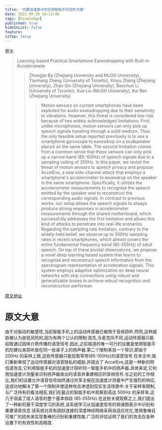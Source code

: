 ```yaml
---
title: '内置加速度计的实用智能手机窃听方案'
date: 2022-09-26 19:13:40
tags: [knowledge]
published: true
hideInList: false
feature: 
isTop: false
---
```

原文
>Learning-based Practical Smartphone Eavesdropping with Built-in Acceleromete
>>Zhongjie Ba (Zhejiang University and McGill University), Tianhang Zheng (University of Toronto), Xinyu Zhang (Zhejiang University), Zhan Qin (Zhejiang University), Baochun Li (University of Toronto), Xue Liu (McGill University), Kui Ren (Zhejiang University)
>>>Motion sensors on current smartphones have been exploited for audio eavesdropping due to their sensitivity to vibrations. However, this threat is considered low-risk because of two widely acknowledged limitations: First, unlike microphones, motion sensors can only pick up speech signals traveling through a solid medium. Thus the only feasible setup reported previously is to use a smartphone gyroscope to eavesdrop on a loudspeaker placed on the same table. The second limitation comes from a common sense that these sensors can only pick up a narrow band (85-100Hz) of speech signals due to a sampling ceiling of 200Hz. In this paper, we revisit the threat of motion sensors to speech privacy and propose AccelEve, a new side-channel attack that employs a smartphone's accelerometer to eavesdrop on the speaker in the same smartphone. Specifically, it utilizes the accelerometer measurements to recognize the speech emitted by the speaker and to reconstruct the corresponding audio signals. In contrast to previous works, our setup allows the speech signals to always produce strong responses in accelerometer measurements through the shared motherboard, which successfully addresses the first limitation and allows this kind of attacks to penetrate into real-life scenarios. Regarding the sampling rate limitation, contrary to the widely-held belief, we observe up to 500Hz sampling rates in recent smartphones, which almost covers the entire fundamental frequency band (85-255Hz) of adult speech. On top of these pivotal observations, we propose a novel deep learning based system that learns to recognize and reconstruct speech information from the spectrogram representation of acceleration signals. This system employs adaptive optimization on deep neural networks with skip connections using robust and generalizable losses to achieve robust recognition and reconstruction performan

[原文地址](https://www.ndss-symposium.org/ndss-paper/learning-based-practical-smartphone-eavesdropping-with-built-in-accelerometer/)

# 原文大意
由于对振动的敏感性,当前智能手机上的运动传感器已被用于音频窃听.然而,这种威胁被认为是低风险的,因为有两个公认的限制:首先,与麦克风不同,运动传感器只能拾取通过固体介质传播的语音信号.因此,之前报道的唯一可行的设置是使用智能手机陀螺仪来窃听放在同一张桌子上的扬声器.第二个限制来自一个常识,即由于 200Hz 的采样上限,这些传感器只能拾取窄带(85-100Hz)的语音信号.在本文中,我们重新审视了运动传感器对语音隐私的威胁,并提出了 AccelEve,这是一种新的侧信道攻击,它利用智能手机的加速度计窃听同一智能手机中的扬声器.具体来说,它利用加速度计测量来识别扬声器发出的语音并重建相应的音频信号.与之前的工作相比,我们的设置允许语音信号始终通过共享主板在加速度计测量中产生强烈的响应,这成功地解决了第一个限制并使这种攻击渗透到现实生活场景中.关于采样率限制,与广泛持有的看法相反,我们在最近的智能手机中观察到高达 500Hz 的采样率,这几乎涵盖了成人语音的整个基本频段 (85-255Hz).在这些关键观察之上,我们提出了一种新的基于深度学习的系统,该系统学习从加速度信号的频谱图表示中识别和重建语音信息.该系统对具有跳跃连接的深度神经网络采用自适应优化,使用鲁棒且可推广的损失来实现鲁棒的识别和重建性能.广泛的评估证明了我们的攻击在各种设置下的有效性和高精度.